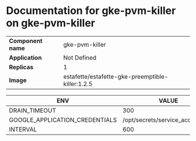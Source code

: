 # Documentation for gke-pvm-killer on gke-pvm-killer

|||
| --- | ---- |
| **Component name** | gke-pvm-killer |
| **Application** | Not Defined |
| **Replicas** | 1 |
| **Image** | estafette/estafette-gke-preemptible-killer:1.2.5 |

| ENV | VALUE |
| --- | -----  |
|DRAIN_TIMEOUT | 300|
|GOOGLE_APPLICATION_CREDENTIALS | /opt/secrets/service_account_file|
|INTERVAL | 600|
